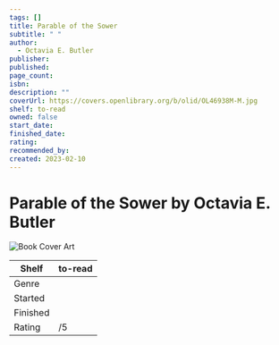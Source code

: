 ```yaml
---
tags: []
title: Parable of the Sower
subtitle: " "
author:
  - Octavia E. Butler
publisher: 
published: 
page_count: 
isbn: 
description: ""
coverUrl: https://covers.openlibrary.org/b/olid/OL46938M-M.jpg
shelf: to-read
owned: false
start_date: 
finished_date: 
rating: 
recommended_by: 
created: 2023-02-10
---
```


# Parable of the Sower by Octavia E. Butler

![Book Cover Art](https://covers.openlibrary.org/b/olid/OL46938M-M.jpg)

| Shelf | to-read |
| --- | --- |
| Genre |  |
| Started |  |
| Finished |  |
| Rating | /5 |

